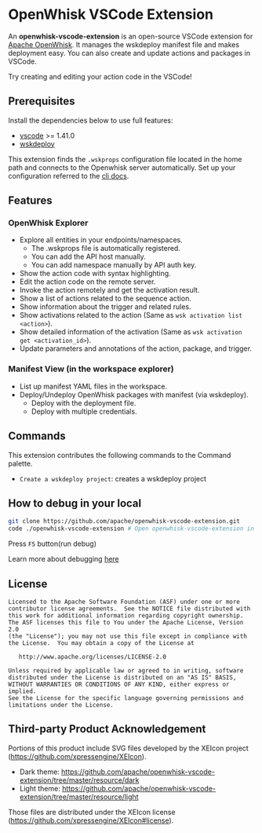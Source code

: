# OpenWhisk VSCode Extension

An **openwhisk-vscode-extension** is an open-source VSCode extension for [Apache OpenWhisk](https://openwhisk.apache.org/). It manages the wskdeploy manifest file and makes deployment easy. You can also create and update actions and packages in VSCode.

Try creating and editing your action code in the VSCode!

## Prerequisites

Install the dependencies below to use full features:

- [vscode](https://code.visualstudio.com/) >= 1.41.0
- [wskdeploy](https://github.com/apache/openwhisk-wskdeploy/releases)

This extension finds the `.wskprops` configuration file located in the home path and connects to the Openwhisk server automatically. Set up your configuration referred to the [cli docs](https://github.com/apache/openwhisk/blob/master/docs/cli.md#openwhisk-cli).

## Features

### OpenWhisk Explorer

- Explore all entities in your endpoints/namespaces.
    - The .wskprops file is automatically registered.
    - You can add the API host manually.
    - You can add namespace manually by API auth key.
- Show the action code with syntax highlighting.
- Edit the action code on the remote server.
- Invoke the action remotely and get the activation result.
- Show a list of actions related to the sequence action.
- Show information about the trigger and related rules.
- Show activations related to the action (Same as `wsk activation list <action>`).
- Show detailed information of the activation (Same as `wsk activation get <activation_id>`).
- Update parameters and annotations of the action, package, and trigger.

### Manifest View (in the workspace explorer)

- List up manifest YAML files in the workspace.
- Deploy/Undeploy OpenWhisk packages with manifest (via wskdeploy).
    - Deploy with the deployment file.
    - Deploy with multiple credentials.

## Commands
This extension contributes the following commands to the Command palette.

- `Create a wskdeploy project`: creates a wskdeploy project

## How to debug in your local

```bash
git clone https://github.com/apache/openwhisk-vscode-extension.git
code ./openwhisk-vscode-extension # Open openwhisk-vscode-extension in VSCode
```

Press `F5` button(run debug)  

Learn more about debugging [here](https://github.com/apache/openwhisk-vscode-extension/blob/master/vsc-extension-quickstart.md)

## License

```
Licensed to the Apache Software Foundation (ASF) under one or more
contributor license agreements.  See the NOTICE file distributed with
this work for additional information regarding copyright ownership.
The ASF licenses this file to You under the Apache License, Version 2.0
(the "License"); you may not use this file except in compliance with
the License.  You may obtain a copy of the License at

   http://www.apache.org/licenses/LICENSE-2.0

Unless required by applicable law or agreed to in writing, software
distributed under the License is distributed on an "AS IS" BASIS,
WITHOUT WARRANTIES OR CONDITIONS OF ANY KIND, either express or implied.
See the License for the specific language governing permissions and
limitations under the License.
```

## Third-party Product Acknowledgement 

Portions of this product include SVG files developed by the XEIcon project (https://github.com/xpressengine/XEIcon).
 
 - Dark theme: https://github.com/apache/openwhisk-vscode-extension/tree/master/resource/dark
 - Light theme: https://github.com/apache/openwhisk-vscode-extension/tree/master/resource/light

Those files are distributed under the XEIcon license (https://github.com/xpressengine/XEIcon#license).   
